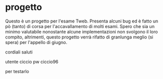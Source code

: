 # progetto

Questo è un progetto per l'esame Tweb. Presenta alcuni bug ed è fatto un pò (tanto) di corsa per l'accavallamento di molti esami.
Spero che sia un minimo valutabile nonostante alcune implementazioni non svolgono il loro compito, altrimenti, questo progetto verrà rifatto
di granlunga meglio (si spera) per l'appello di giugno.

cordiali saluti

utente ciccio
pw ciccio96

per testarlo
